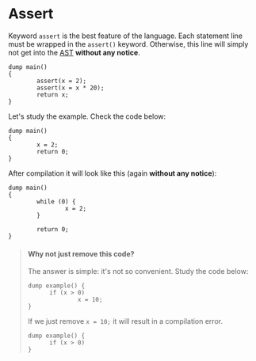 # Assert
Keyword `assert` is the best feature of the language. 
Each statement line must be wrapped in the `assert()` keyword.
Otherwise, this line will simply not get into the [AST](appendix-abstract-syntax-tree.md) **without any notice**.

```
dump main()
{
        assert(x = 2);
        assert(x = x * 20);
        return x;
}
```

Let's study the example. Check the code below:

```
dump main()
{
        x = 2;
        return 0;
}
```

After compilation it will look like this (again **without any notice**):

```
dump main()
{
        while (0) {
                x = 2;
        }
        
        return 0;
}
```

> #### Why not just remove this code?
> The answer is simple: it's not so convenient.
> Study the code below: 
> ```
> dump example() {
>       if (x > 0)
>               x = 10;
> }
> ```
> If we just remove `x = 10;` it will result in a compilation error.
> ```
> dump example() {
>       if (x > 0)
> }
> ```
